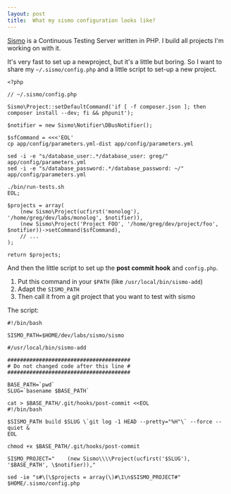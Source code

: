```yaml
---
layout: post
title:  What my sismo configuration looks like?
---
```


[Sismo](http://sismo.sensiolabs.org/) is a Continuous Testing Server written in
PHP. I build all projects I'm working on with it.

It's very fast to set up a newproject, but it's a little but boring. So I want
to share my `~/.sismo/config.php` and a little script to set-up a new project.


    <?php

    // ~/.sismo/config.php

    Sismo\Project::setDefaultCommand('if [ -f composer.json ]; then composer install --dev; fi && phpunit');

    $notifier = new Sismo\Notifier\DBusNotifier();

    $sfCommand = <<<'EOL'
    cp app/config/parameters.yml-dist app/config/parameters.yml

    sed -i -e "s/database_user:.*/database_user: greg/" app/config/parameters.yml
    sed -i -e "s/database_password:.*/database_password: ~/" app/config/parameters.yml

    ./bin/run-tests.sh
    EOL;

    $projects = array(
        (new Sismo\Project(ucfirst('monolog'), '/home/greg/dev/labs/monolog', $notifier)),
        (new Sismo\Project('Project FOO', '/home/greg/dev/project/foo', $notifier))->setCommand($sfCommand),
        // ...
    );

    return $projects;

And then the little script to set up the **post commit hook** and `config.php`.

1. Put this command in your `$PATH` (like `/usr/local/bin/sismo-add`)
1. Adapt the `SISMO_PATH`
1. Then call it from a git project that you want to test with sismo

The script:

    #!/bin/bash

    SISMO_PATH=$HOME/dev/labs/sismo/sismo

    #/usr/local/bin/sismo-add

    #######################################
    # Do not changed code after this line #
    #######################################

    BASE_PATH=`pwd`
    SLUG=`basename $BASE_PATH`

    cat > $BASE_PATH/.git/hooks/post-commit <<EOL
    #!/bin/bash

    $SISMO_PATH build $SLUG \`git log -1 HEAD --pretty="%H"\` --force --quiet &
    EOL

    chmod +x $BASE_PATH/.git/hooks/post-commit

    SISMO_PROJECT="    (new Sismo\\\\Project(ucfirst('$SLUG'), '$BASE_PATH', \$notifier)),"

    sed -ie "s#\(\$projects = array(\)#\1\n$SISMO_PROJECT#" $HOME/.sismo/config.php
